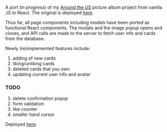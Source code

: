 A port (in progress) of my [Around the US](https://github.com/kvnloughead/web_project_4) picture album project from vanilla JS to React.   The original is deployed [here](https://kvnloughead.github.io/web_project_4/dist/).

Thus far, all page components including modals have been ported as functional React components.   The modals and the image popup opens and closes, and API calls are made to the server to fetch user info and cards from the database.  

Newly (re)implemented features include:

1. adding of new cards
2. liking/unliking cards
3. deleted cards that you own
4. updating current user info and avatar

### TODO 

1. delete confirmation popup
2. form validation
3. like counter
4. smaller hand cursor

Deployed [here](http://kvnloughead.github.io/around-react).

